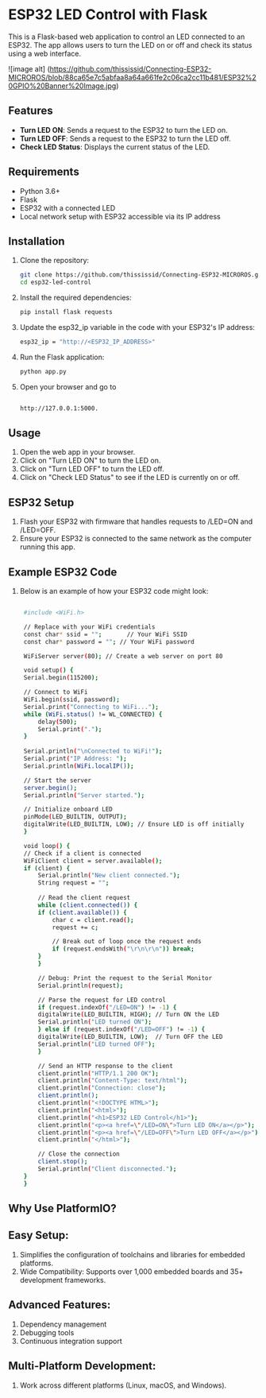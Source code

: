 # ESP32 LED Control with Flask

This is a Flask-based web application to control an LED connected to an ESP32. The app allows users to turn the LED on or off and check its status using a web interface.

![image alt] (https://github.com/thississid/Connecting-ESP32-MICROROS/blob/88ca65e7c5abfaa8a64a661fe2c06ca2cc11b481/ESP32%20GPIO%20Banner%20Image.jpg)

## Features

- **Turn LED ON**: Sends a request to the ESP32 to turn the LED on.
- **Turn LED OFF**: Sends a request to the ESP32 to turn the LED off.
- **Check LED Status**: Displays the current status of the LED.

## Requirements

- Python 3.6+
- Flask
- ESP32 with a connected LED
- Local network setup with ESP32 accessible via its IP address

## Installation

1. Clone the repository:
   ```bash
   git clone https://github.com/thississid/Connecting-ESP32-MICROROS.git
   cd esp32-led-control
2. Install the required dependencies:
    ```bash 
    pip install flask requests

3. Update the esp32_ip variable in the code with your ESP32's IP address:
    ```bash 
    esp32_ip = "http://<ESP32_IP_ADDRESS>"

4. Run the Flask application:
    ```bash 
    python app.py
5. Open your browser and go to 
    ```bash 

    http://127.0.0.1:5000.

##  Usage
1. Open the web app in your browser.
2. Click on "Turn LED ON" to turn the LED on.
3. Click on "Turn LED OFF" to turn the LED off.
4. Click on "Check LED Status" to see if the LED is currently on or off.

## ESP32 Setup
1. Flash your ESP32 with firmware that handles requests to /LED=ON and /LED=OFF.
2. Ensure your ESP32 is connected to the same network as the computer running this app.

## Example ESP32 Code
1. Below is an example of how your ESP32 code might look:
   ```bash

    #include <WiFi.h>

    // Replace with your WiFi credentials
    const char* ssid = "";       // Your WiFi SSID
    const char* password = ""; // Your WiFi password

    WiFiServer server(80); // Create a web server on port 80

    void setup() {
    Serial.begin(115200);

    // Connect to WiFi
    WiFi.begin(ssid, password);
    Serial.print("Connecting to WiFi...");
    while (WiFi.status() != WL_CONNECTED) {
        delay(500);
        Serial.print(".");
    }
    
    Serial.println("\nConnected to WiFi!");
    Serial.print("IP Address: ");
    Serial.println(WiFi.localIP());

    // Start the server
    server.begin();
    Serial.println("Server started.");

    // Initialize onboard LED
    pinMode(LED_BUILTIN, OUTPUT);
    digitalWrite(LED_BUILTIN, LOW); // Ensure LED is off initially
    }

    void loop() {
    // Check if a client is connected
    WiFiClient client = server.available();
    if (client) {
        Serial.println("New client connected.");
        String request = "";
        
        // Read the client request
        while (client.connected()) {
        if (client.available()) {
            char c = client.read();
            request += c;

            // Break out of loop once the request ends
            if (request.endsWith("\r\n\r\n")) break;
        }
        }

        // Debug: Print the request to the Serial Monitor
        Serial.println(request);

        // Parse the request for LED control
        if (request.indexOf("/LED=ON") != -1) {
        digitalWrite(LED_BUILTIN, HIGH); // Turn ON the LED
        Serial.println("LED turned ON");
        } else if (request.indexOf("/LED=OFF") != -1) {
        digitalWrite(LED_BUILTIN, LOW);  // Turn OFF the LED
        Serial.println("LED turned OFF");
        }

        // Send an HTTP response to the client
        client.println("HTTP/1.1 200 OK");
        client.println("Content-Type: text/html");
        client.println("Connection: close");
        client.println();
        client.println("<!DOCTYPE HTML>");
        client.println("<html>");
        client.println("<h1>ESP32 LED Control</h1>");
        client.println("<p><a href=\"/LED=ON\">Turn LED ON</a></p>");
        client.println("<p><a href=\"/LED=OFF\">Turn LED OFF</a></p>");
        client.println("</html>");

        // Close the connection
        client.stop();
        Serial.println("Client disconnected.");
    }
    }

## Why Use PlatformIO?
## Easy Setup:
1. Simplifies the configuration of toolchains and libraries for embedded platforms.
2. Wide Compatibility: Supports over 1,000 embedded boards and 35+ development frameworks.
## Advanced Features:
1. Dependency management
2. Debugging tools
3. Continuous integration support
## Multi-Platform Development: 
1. Work across different platforms (Linux, macOS, and Windows).

